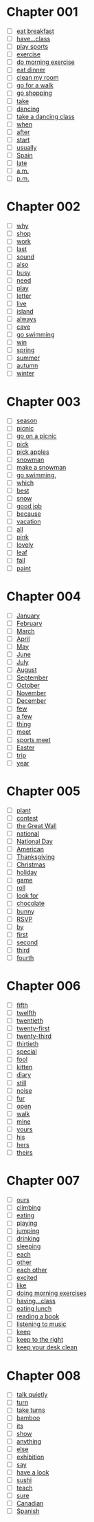 
# Chapter 001

- [ ] [eat breakfast](https://github.com/Tdahuyou/qwerty-learner-tools/blob/main/dict/PEPXiaoXue5_2/eat%20breakfast.md)
- [ ] [have...class](https://github.com/Tdahuyou/qwerty-learner-tools/blob/main/dict/PEPXiaoXue5_2/have...class.md)
- [ ] [play sports](https://github.com/Tdahuyou/qwerty-learner-tools/blob/main/dict/PEPXiaoXue5_2/play%20sports.md)
- [ ] [exercise](https://github.com/Tdahuyou/qwerty-learner-tools/blob/main/dict/PEPXiaoXue5_2/exercise.md)
- [ ] [do morning exercise](https://github.com/Tdahuyou/qwerty-learner-tools/blob/main/dict/PEPXiaoXue5_2/do%20morning%20exercise.md)
- [ ] [eat dinner](https://github.com/Tdahuyou/qwerty-learner-tools/blob/main/dict/PEPXiaoXue5_2/eat%20dinner.md)
- [ ] [clean my room](https://github.com/Tdahuyou/qwerty-learner-tools/blob/main/dict/PEPXiaoXue5_2/clean%20my%20room.md)
- [ ] [go for a walk](https://github.com/Tdahuyou/qwerty-learner-tools/blob/main/dict/PEPXiaoXue5_2/go%20for%20a%20walk.md)
- [ ] [go shopping](https://github.com/Tdahuyou/qwerty-learner-tools/blob/main/dict/PEPXiaoXue5_2/go%20shopping.md)
- [ ] [take](https://github.com/Tdahuyou/qwerty-learner-tools/blob/main/dict/PEPXiaoXue5_2/take.md)
- [ ] [dancing](https://github.com/Tdahuyou/qwerty-learner-tools/blob/main/dict/PEPXiaoXue5_2/dancing.md)
- [ ] [take a dancing class](https://github.com/Tdahuyou/qwerty-learner-tools/blob/main/dict/PEPXiaoXue5_2/take%20a%20dancing%20class.md)
- [ ] [when](https://github.com/Tdahuyou/qwerty-learner-tools/blob/main/dict/PEPXiaoXue5_2/when.md)
- [ ] [after](https://github.com/Tdahuyou/qwerty-learner-tools/blob/main/dict/PEPXiaoXue5_2/after.md)
- [ ] [start](https://github.com/Tdahuyou/qwerty-learner-tools/blob/main/dict/PEPXiaoXue5_2/start.md)
- [ ] [usually](https://github.com/Tdahuyou/qwerty-learner-tools/blob/main/dict/PEPXiaoXue5_2/usually.md)
- [ ] [Spain](https://github.com/Tdahuyou/qwerty-learner-tools/blob/main/dict/PEPXiaoXue5_2/Spain.md)
- [ ] [late](https://github.com/Tdahuyou/qwerty-learner-tools/blob/main/dict/PEPXiaoXue5_2/late.md)
- [ ] [a.m.](https://github.com/Tdahuyou/qwerty-learner-tools/blob/main/dict/PEPXiaoXue5_2/a.m..md)
- [ ] [p.m.](https://github.com/Tdahuyou/qwerty-learner-tools/blob/main/dict/PEPXiaoXue5_2/p.m..md)

# Chapter 002

- [ ] [why](https://github.com/Tdahuyou/qwerty-learner-tools/blob/main/dict/PEPXiaoXue5_2/why.md)
- [ ] [shop](https://github.com/Tdahuyou/qwerty-learner-tools/blob/main/dict/PEPXiaoXue5_2/shop.md)
- [ ] [work](https://github.com/Tdahuyou/qwerty-learner-tools/blob/main/dict/PEPXiaoXue5_2/work.md)
- [ ] [last](https://github.com/Tdahuyou/qwerty-learner-tools/blob/main/dict/PEPXiaoXue5_2/last.md)
- [ ] [sound](https://github.com/Tdahuyou/qwerty-learner-tools/blob/main/dict/PEPXiaoXue5_2/sound.md)
- [ ] [also](https://github.com/Tdahuyou/qwerty-learner-tools/blob/main/dict/PEPXiaoXue5_2/also.md)
- [ ] [busy](https://github.com/Tdahuyou/qwerty-learner-tools/blob/main/dict/PEPXiaoXue5_2/busy.md)
- [ ] [need](https://github.com/Tdahuyou/qwerty-learner-tools/blob/main/dict/PEPXiaoXue5_2/need.md)
- [ ] [play](https://github.com/Tdahuyou/qwerty-learner-tools/blob/main/dict/PEPXiaoXue5_2/play.md)
- [ ] [letter](https://github.com/Tdahuyou/qwerty-learner-tools/blob/main/dict/PEPXiaoXue5_2/letter.md)
- [ ] [live](https://github.com/Tdahuyou/qwerty-learner-tools/blob/main/dict/PEPXiaoXue5_2/live.md)
- [ ] [island](https://github.com/Tdahuyou/qwerty-learner-tools/blob/main/dict/PEPXiaoXue5_2/island.md)
- [ ] [always](https://github.com/Tdahuyou/qwerty-learner-tools/blob/main/dict/PEPXiaoXue5_2/always.md)
- [ ] [cave](https://github.com/Tdahuyou/qwerty-learner-tools/blob/main/dict/PEPXiaoXue5_2/cave.md)
- [ ] [go swimming](https://github.com/Tdahuyou/qwerty-learner-tools/blob/main/dict/PEPXiaoXue5_2/go%20swimming.md)
- [ ] [win](https://github.com/Tdahuyou/qwerty-learner-tools/blob/main/dict/PEPXiaoXue5_2/win.md)
- [ ] [spring](https://github.com/Tdahuyou/qwerty-learner-tools/blob/main/dict/PEPXiaoXue5_2/spring.md)
- [ ] [summer](https://github.com/Tdahuyou/qwerty-learner-tools/blob/main/dict/PEPXiaoXue5_2/summer.md)
- [ ] [autumn](https://github.com/Tdahuyou/qwerty-learner-tools/blob/main/dict/PEPXiaoXue5_2/autumn.md)
- [ ] [winter](https://github.com/Tdahuyou/qwerty-learner-tools/blob/main/dict/PEPXiaoXue5_2/winter.md)

# Chapter 003

- [ ] [season](https://github.com/Tdahuyou/qwerty-learner-tools/blob/main/dict/PEPXiaoXue5_2/season.md)
- [ ] [picnic](https://github.com/Tdahuyou/qwerty-learner-tools/blob/main/dict/PEPXiaoXue5_2/picnic.md)
- [ ] [go on a picnic](https://github.com/Tdahuyou/qwerty-learner-tools/blob/main/dict/PEPXiaoXue5_2/go%20on%20a%20picnic.md)
- [ ] [pick](https://github.com/Tdahuyou/qwerty-learner-tools/blob/main/dict/PEPXiaoXue5_2/pick.md)
- [ ] [pick apples](https://github.com/Tdahuyou/qwerty-learner-tools/blob/main/dict/PEPXiaoXue5_2/pick%20apples.md)
- [ ] [snowman](https://github.com/Tdahuyou/qwerty-learner-tools/blob/main/dict/PEPXiaoXue5_2/snowman.md)
- [ ] [make a snowman](https://github.com/Tdahuyou/qwerty-learner-tools/blob/main/dict/PEPXiaoXue5_2/make%20a%20snowman.md)
- [ ] [go swimming.](https://github.com/Tdahuyou/qwerty-learner-tools/blob/main/dict/PEPXiaoXue5_2/go%20swimming..md)
- [ ] [which](https://github.com/Tdahuyou/qwerty-learner-tools/blob/main/dict/PEPXiaoXue5_2/which.md)
- [ ] [best](https://github.com/Tdahuyou/qwerty-learner-tools/blob/main/dict/PEPXiaoXue5_2/best.md)
- [ ] [snow](https://github.com/Tdahuyou/qwerty-learner-tools/blob/main/dict/PEPXiaoXue5_2/snow.md)
- [ ] [good job](https://github.com/Tdahuyou/qwerty-learner-tools/blob/main/dict/PEPXiaoXue5_2/good%20job.md)
- [ ] [because](https://github.com/Tdahuyou/qwerty-learner-tools/blob/main/dict/PEPXiaoXue5_2/because.md)
- [ ] [vacation](https://github.com/Tdahuyou/qwerty-learner-tools/blob/main/dict/PEPXiaoXue5_2/vacation.md)
- [ ] [all](https://github.com/Tdahuyou/qwerty-learner-tools/blob/main/dict/PEPXiaoXue5_2/all.md)
- [ ] [pink](https://github.com/Tdahuyou/qwerty-learner-tools/blob/main/dict/PEPXiaoXue5_2/pink.md)
- [ ] [lovely](https://github.com/Tdahuyou/qwerty-learner-tools/blob/main/dict/PEPXiaoXue5_2/lovely.md)
- [ ] [leaf](https://github.com/Tdahuyou/qwerty-learner-tools/blob/main/dict/PEPXiaoXue5_2/leaf.md)
- [ ] [fall](https://github.com/Tdahuyou/qwerty-learner-tools/blob/main/dict/PEPXiaoXue5_2/fall.md)
- [ ] [paint](https://github.com/Tdahuyou/qwerty-learner-tools/blob/main/dict/PEPXiaoXue5_2/paint.md)

# Chapter 004

- [ ] [January](https://github.com/Tdahuyou/qwerty-learner-tools/blob/main/dict/PEPXiaoXue5_2/January.md)
- [ ] [February](https://github.com/Tdahuyou/qwerty-learner-tools/blob/main/dict/PEPXiaoXue5_2/February.md)
- [ ] [March](https://github.com/Tdahuyou/qwerty-learner-tools/blob/main/dict/PEPXiaoXue5_2/March.md)
- [ ] [April](https://github.com/Tdahuyou/qwerty-learner-tools/blob/main/dict/PEPXiaoXue5_2/April.md)
- [ ] [May](https://github.com/Tdahuyou/qwerty-learner-tools/blob/main/dict/PEPXiaoXue5_2/May.md)
- [ ] [June](https://github.com/Tdahuyou/qwerty-learner-tools/blob/main/dict/PEPXiaoXue5_2/June.md)
- [ ] [July](https://github.com/Tdahuyou/qwerty-learner-tools/blob/main/dict/PEPXiaoXue5_2/July.md)
- [ ] [August](https://github.com/Tdahuyou/qwerty-learner-tools/blob/main/dict/PEPXiaoXue5_2/August.md)
- [ ] [September](https://github.com/Tdahuyou/qwerty-learner-tools/blob/main/dict/PEPXiaoXue5_2/September.md)
- [ ] [October](https://github.com/Tdahuyou/qwerty-learner-tools/blob/main/dict/PEPXiaoXue5_2/October.md)
- [ ] [November](https://github.com/Tdahuyou/qwerty-learner-tools/blob/main/dict/PEPXiaoXue5_2/November.md)
- [ ] [December](https://github.com/Tdahuyou/qwerty-learner-tools/blob/main/dict/PEPXiaoXue5_2/December.md)
- [ ] [few](https://github.com/Tdahuyou/qwerty-learner-tools/blob/main/dict/PEPXiaoXue5_2/few.md)
- [ ] [a few](https://github.com/Tdahuyou/qwerty-learner-tools/blob/main/dict/PEPXiaoXue5_2/a%20few.md)
- [ ] [thing](https://github.com/Tdahuyou/qwerty-learner-tools/blob/main/dict/PEPXiaoXue5_2/thing.md)
- [ ] [meet](https://github.com/Tdahuyou/qwerty-learner-tools/blob/main/dict/PEPXiaoXue5_2/meet.md)
- [ ] [sports meet](https://github.com/Tdahuyou/qwerty-learner-tools/blob/main/dict/PEPXiaoXue5_2/sports%20meet.md)
- [ ] [Easter](https://github.com/Tdahuyou/qwerty-learner-tools/blob/main/dict/PEPXiaoXue5_2/Easter.md)
- [ ] [trip](https://github.com/Tdahuyou/qwerty-learner-tools/blob/main/dict/PEPXiaoXue5_2/trip.md)
- [ ] [year](https://github.com/Tdahuyou/qwerty-learner-tools/blob/main/dict/PEPXiaoXue5_2/year.md)

# Chapter 005

- [ ] [plant](https://github.com/Tdahuyou/qwerty-learner-tools/blob/main/dict/PEPXiaoXue5_2/plant.md)
- [ ] [contest](https://github.com/Tdahuyou/qwerty-learner-tools/blob/main/dict/PEPXiaoXue5_2/contest.md)
- [ ] [the Great Wall](https://github.com/Tdahuyou/qwerty-learner-tools/blob/main/dict/PEPXiaoXue5_2/the%20Great%20Wall.md)
- [ ] [national](https://github.com/Tdahuyou/qwerty-learner-tools/blob/main/dict/PEPXiaoXue5_2/national.md)
- [ ] [National Day](https://github.com/Tdahuyou/qwerty-learner-tools/blob/main/dict/PEPXiaoXue5_2/National%20Day.md)
- [ ] [American](https://github.com/Tdahuyou/qwerty-learner-tools/blob/main/dict/PEPXiaoXue5_2/American.md)
- [ ] [Thanksgiving](https://github.com/Tdahuyou/qwerty-learner-tools/blob/main/dict/PEPXiaoXue5_2/Thanksgiving.md)
- [ ] [Christmas](https://github.com/Tdahuyou/qwerty-learner-tools/blob/main/dict/PEPXiaoXue5_2/Christmas.md)
- [ ] [holiday](https://github.com/Tdahuyou/qwerty-learner-tools/blob/main/dict/PEPXiaoXue5_2/holiday.md)
- [ ] [game](https://github.com/Tdahuyou/qwerty-learner-tools/blob/main/dict/PEPXiaoXue5_2/game.md)
- [ ] [roll](https://github.com/Tdahuyou/qwerty-learner-tools/blob/main/dict/PEPXiaoXue5_2/roll.md)
- [ ] [look for](https://github.com/Tdahuyou/qwerty-learner-tools/blob/main/dict/PEPXiaoXue5_2/look%20for.md)
- [ ] [chocolate](https://github.com/Tdahuyou/qwerty-learner-tools/blob/main/dict/PEPXiaoXue5_2/chocolate.md)
- [ ] [bunny](https://github.com/Tdahuyou/qwerty-learner-tools/blob/main/dict/PEPXiaoXue5_2/bunny.md)
- [ ] [RSVP](https://github.com/Tdahuyou/qwerty-learner-tools/blob/main/dict/PEPXiaoXue5_2/RSVP.md)
- [ ] [by](https://github.com/Tdahuyou/qwerty-learner-tools/blob/main/dict/PEPXiaoXue5_2/by.md)
- [ ] [first](https://github.com/Tdahuyou/qwerty-learner-tools/blob/main/dict/PEPXiaoXue5_2/first.md)
- [ ] [second](https://github.com/Tdahuyou/qwerty-learner-tools/blob/main/dict/PEPXiaoXue5_2/second.md)
- [ ] [third](https://github.com/Tdahuyou/qwerty-learner-tools/blob/main/dict/PEPXiaoXue5_2/third.md)
- [ ] [fourth](https://github.com/Tdahuyou/qwerty-learner-tools/blob/main/dict/PEPXiaoXue5_2/fourth.md)

# Chapter 006

- [ ] [fifth](https://github.com/Tdahuyou/qwerty-learner-tools/blob/main/dict/PEPXiaoXue5_2/fifth.md)
- [ ] [twelfth](https://github.com/Tdahuyou/qwerty-learner-tools/blob/main/dict/PEPXiaoXue5_2/twelfth.md)
- [ ] [twentieth](https://github.com/Tdahuyou/qwerty-learner-tools/blob/main/dict/PEPXiaoXue5_2/twentieth.md)
- [ ] [twenty-first](https://github.com/Tdahuyou/qwerty-learner-tools/blob/main/dict/PEPXiaoXue5_2/twenty-first.md)
- [ ] [twenty-third](https://github.com/Tdahuyou/qwerty-learner-tools/blob/main/dict/PEPXiaoXue5_2/twenty-third.md)
- [ ] [thirtieth](https://github.com/Tdahuyou/qwerty-learner-tools/blob/main/dict/PEPXiaoXue5_2/thirtieth.md)
- [ ] [special](https://github.com/Tdahuyou/qwerty-learner-tools/blob/main/dict/PEPXiaoXue5_2/special.md)
- [ ] [fool](https://github.com/Tdahuyou/qwerty-learner-tools/blob/main/dict/PEPXiaoXue5_2/fool.md)
- [ ] [kitten](https://github.com/Tdahuyou/qwerty-learner-tools/blob/main/dict/PEPXiaoXue5_2/kitten.md)
- [ ] [diary](https://github.com/Tdahuyou/qwerty-learner-tools/blob/main/dict/PEPXiaoXue5_2/diary.md)
- [ ] [still](https://github.com/Tdahuyou/qwerty-learner-tools/blob/main/dict/PEPXiaoXue5_2/still.md)
- [ ] [noise](https://github.com/Tdahuyou/qwerty-learner-tools/blob/main/dict/PEPXiaoXue5_2/noise.md)
- [ ] [fur](https://github.com/Tdahuyou/qwerty-learner-tools/blob/main/dict/PEPXiaoXue5_2/fur.md)
- [ ] [open](https://github.com/Tdahuyou/qwerty-learner-tools/blob/main/dict/PEPXiaoXue5_2/open.md)
- [ ] [walk](https://github.com/Tdahuyou/qwerty-learner-tools/blob/main/dict/PEPXiaoXue5_2/walk.md)
- [ ] [mine](https://github.com/Tdahuyou/qwerty-learner-tools/blob/main/dict/PEPXiaoXue5_2/mine.md)
- [ ] [yours](https://github.com/Tdahuyou/qwerty-learner-tools/blob/main/dict/PEPXiaoXue5_2/yours.md)
- [ ] [his](https://github.com/Tdahuyou/qwerty-learner-tools/blob/main/dict/PEPXiaoXue5_2/his.md)
- [ ] [hers](https://github.com/Tdahuyou/qwerty-learner-tools/blob/main/dict/PEPXiaoXue5_2/hers.md)
- [ ] [theirs](https://github.com/Tdahuyou/qwerty-learner-tools/blob/main/dict/PEPXiaoXue5_2/theirs.md)

# Chapter 007

- [ ] [ours](https://github.com/Tdahuyou/qwerty-learner-tools/blob/main/dict/PEPXiaoXue5_2/ours.md)
- [ ] [climbing](https://github.com/Tdahuyou/qwerty-learner-tools/blob/main/dict/PEPXiaoXue5_2/climbing.md)
- [ ] [eating](https://github.com/Tdahuyou/qwerty-learner-tools/blob/main/dict/PEPXiaoXue5_2/eating.md)
- [ ] [playing](https://github.com/Tdahuyou/qwerty-learner-tools/blob/main/dict/PEPXiaoXue5_2/playing.md)
- [ ] [jumping](https://github.com/Tdahuyou/qwerty-learner-tools/blob/main/dict/PEPXiaoXue5_2/jumping.md)
- [ ] [drinking](https://github.com/Tdahuyou/qwerty-learner-tools/blob/main/dict/PEPXiaoXue5_2/drinking.md)
- [ ] [sleeping](https://github.com/Tdahuyou/qwerty-learner-tools/blob/main/dict/PEPXiaoXue5_2/sleeping.md)
- [ ] [each](https://github.com/Tdahuyou/qwerty-learner-tools/blob/main/dict/PEPXiaoXue5_2/each.md)
- [ ] [other](https://github.com/Tdahuyou/qwerty-learner-tools/blob/main/dict/PEPXiaoXue5_2/other.md)
- [ ] [each other](https://github.com/Tdahuyou/qwerty-learner-tools/blob/main/dict/PEPXiaoXue5_2/each%20other.md)
- [ ] [excited](https://github.com/Tdahuyou/qwerty-learner-tools/blob/main/dict/PEPXiaoXue5_2/excited.md)
- [ ] [like](https://github.com/Tdahuyou/qwerty-learner-tools/blob/main/dict/PEPXiaoXue5_2/like.md)
- [ ] [doing morning exercises](https://github.com/Tdahuyou/qwerty-learner-tools/blob/main/dict/PEPXiaoXue5_2/doing%20morning%20exercises.md)
- [ ] [having...class](https://github.com/Tdahuyou/qwerty-learner-tools/blob/main/dict/PEPXiaoXue5_2/having...class.md)
- [ ] [eating lunch](https://github.com/Tdahuyou/qwerty-learner-tools/blob/main/dict/PEPXiaoXue5_2/eating%20lunch.md)
- [ ] [reading a book](https://github.com/Tdahuyou/qwerty-learner-tools/blob/main/dict/PEPXiaoXue5_2/reading%20a%20book.md)
- [ ] [listening to music](https://github.com/Tdahuyou/qwerty-learner-tools/blob/main/dict/PEPXiaoXue5_2/listening%20to%20music.md)
- [ ] [keep](https://github.com/Tdahuyou/qwerty-learner-tools/blob/main/dict/PEPXiaoXue5_2/keep.md)
- [ ] [keep to the right](https://github.com/Tdahuyou/qwerty-learner-tools/blob/main/dict/PEPXiaoXue5_2/keep%20to%20the%20right.md)
- [ ] [keep your desk clean](https://github.com/Tdahuyou/qwerty-learner-tools/blob/main/dict/PEPXiaoXue5_2/keep%20your%20desk%20clean.md)

# Chapter 008

- [ ] [talk quietly](https://github.com/Tdahuyou/qwerty-learner-tools/blob/main/dict/PEPXiaoXue5_2/talk%20quietly.md)
- [ ] [turn](https://github.com/Tdahuyou/qwerty-learner-tools/blob/main/dict/PEPXiaoXue5_2/turn.md)
- [ ] [take turns](https://github.com/Tdahuyou/qwerty-learner-tools/blob/main/dict/PEPXiaoXue5_2/take%20turns.md)
- [ ] [bamboo](https://github.com/Tdahuyou/qwerty-learner-tools/blob/main/dict/PEPXiaoXue5_2/bamboo.md)
- [ ] [its](https://github.com/Tdahuyou/qwerty-learner-tools/blob/main/dict/PEPXiaoXue5_2/its.md)
- [ ] [show](https://github.com/Tdahuyou/qwerty-learner-tools/blob/main/dict/PEPXiaoXue5_2/show.md)
- [ ] [anything](https://github.com/Tdahuyou/qwerty-learner-tools/blob/main/dict/PEPXiaoXue5_2/anything.md)
- [ ] [else](https://github.com/Tdahuyou/qwerty-learner-tools/blob/main/dict/PEPXiaoXue5_2/else.md)
- [ ] [exhibition](https://github.com/Tdahuyou/qwerty-learner-tools/blob/main/dict/PEPXiaoXue5_2/exhibition.md)
- [ ] [say](https://github.com/Tdahuyou/qwerty-learner-tools/blob/main/dict/PEPXiaoXue5_2/say.md)
- [ ] [have a look](https://github.com/Tdahuyou/qwerty-learner-tools/blob/main/dict/PEPXiaoXue5_2/have%20a%20look.md)
- [ ] [sushi](https://github.com/Tdahuyou/qwerty-learner-tools/blob/main/dict/PEPXiaoXue5_2/sushi.md)
- [ ] [teach](https://github.com/Tdahuyou/qwerty-learner-tools/blob/main/dict/PEPXiaoXue5_2/teach.md)
- [ ] [sure](https://github.com/Tdahuyou/qwerty-learner-tools/blob/main/dict/PEPXiaoXue5_2/sure.md)
- [ ] [Canadian](https://github.com/Tdahuyou/qwerty-learner-tools/blob/main/dict/PEPXiaoXue5_2/Canadian.md)
- [ ] [Spanish](https://github.com/Tdahuyou/qwerty-learner-tools/blob/main/dict/PEPXiaoXue5_2/Spanish.md)
